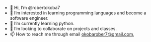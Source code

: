 - 👋 Hi, I’m @robertokoba7
- 👀 I’m interested in learning programming languages and become a software engineer. 
- 🌱 I’m currently learning python. 
- 💞️ I’m looking to collaborate on projects and classes. 
- 📫 How to reach me through email okobarober7@gmail.com, 

<!---
robertokoba7/robertokoba7 is a ✨ special ✨ repository because its `README.md` (this file) appears on your GitHub profile.
You can click the Preview link to take a look at your changes.
--->
